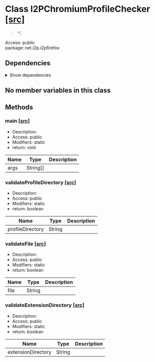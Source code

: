# Class I2PChromiumProfileChecker [[src]](src/java/net/i2p/i2pfirefox/I2PChromiumProfileChecker.java)  

 > */  

Access: public  
package: net.i2p.i2pfirefox  

## Dependencies

<details>  
  <summary>  
    Show dependencies  
  </summary>  
  <ul>  
<li>java.io.File</li>
  </ul>  
</details>  

## No member variables in this class

## Methods

### main [[src]](src/java/net/i2p/i2pfirefox/I2PChromiumProfileChecker.java#L22)

+ Description:   
+ Access: public  
+ Modifiers: static 
+ return: void  

| Name | Type | Description |  
| ----- | ----- | ----- |  
| args | String[] |  |  


### validateProfileDirectory [[src]](src/java/net/i2p/i2pfirefox/I2PChromiumProfileChecker.java#L36)

+ Description:   
+ Access: public  
+ Modifiers: static 
+ return: boolean  

| Name | Type | Description |  
| ----- | ----- | ----- |  
| profileDirectory | String |  |  


### validateFile [[src]](src/java/net/i2p/i2pfirefox/I2PChromiumProfileChecker.java#L60)

+ Description:   
+ Access: public  
+ Modifiers: static 
+ return: boolean  

| Name | Type | Description |  
| ----- | ----- | ----- |  
| file | String |  |  


### validateExtensionDirectory [[src]](src/java/net/i2p/i2pfirefox/I2PChromiumProfileChecker.java#L80)

+ Description:   
+ Access: public  
+ Modifiers: static 
+ return: boolean  

| Name | Type | Description |  
| ----- | ----- | ----- |  
| extensionDirectory | String |  |  


